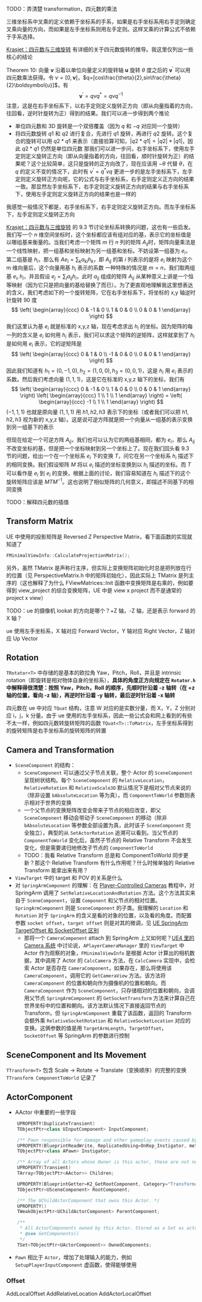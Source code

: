 TODO：弄清楚 transformation，四元数的乘法

三维坐标系中叉乘的定义依赖于坐标系的手系，如果是右手坐标系用右手定则确定叉乘向量的方向，而如果是左手坐标系则用左手定则。这样叉乘的计算公式不依赖于手系选择。

[Krasjet：四元数与三维旋转](https://krasjet.github.io/quaternion/quaternion.pdf) 有详细的关于四元数旋转的推导。我这里仅列出一些核心的结论

Theorem 10: 向量 $\boldsymbol{v}$ 沿着以单位向量定义的旋转轴 $\boldsymbol{u}$ 旋转 $\theta$ 度之后的 $\boldsymbol{v}^\prime$ 可以用四元数乘法获得。令 $v = [0, \boldsymbol{v}]$，$q=[cos\frac{\theta}{2},sin\frac{\theta}{2}\boldsymbol{u}]$，有 $$
\boldsymbol{v}^\prime = qvq^* = qvq^{-1}
$$注意，这是在右手坐标系下，以右手定则定义旋转正方向（即从向量指着的方向，往回看，逆时针旋转为正）得到的结果。我们可以进一步得到两个推论
* 单位四元数和 3D 旋转是一个双倍覆盖（因为 $q$ 和 $-q$ 对应同一个旋转）
* 将四元数旋转 $q1$ 和 $q2$ 进行复合，先进行 $q1$ 旋转，再进行 $q2$ 旋转。这个复合的旋转可以用 $q2*q1$ 来表示（直接验算可知，$|q2*q1| = |q2|*|q1|$，因此 $q2*q1$ 仍然是单位四元数
那我们可以进一步问，右手坐标系下，使用左手定则定义旋转正方向（即从向量指着的方向，往回看，顺时针旋转为正）的结果呢？这个比较简单，这只是旋转的正方向改了，现在应该用 $-\theta$ 代替 $\theta$，在 $q$ 的定义不变的情况下，此时有 $v^\prime = q^*vq$
更进一步的是左手坐标系下，左手定则定义旋转正方向呢，它的公式与右手坐标系，右手定则定义正方向的结果一致。那显然左手坐标系下，右手定则定义旋转正方向的结果与右手坐标系下，使用左手定则定义旋转正方向的结果也是一样的

我感觉一般情况下都是，右手坐标系下，右手定则定义旋转正方向。而左手坐标系下，左手定则定义旋转正方向

[Krasjet：四元数与三维旋转](https://krasjet.github.io/quaternion/quaternion.pdf) 的 9.3 节讨论坐标系转换的问题，这也有一些启发。我们写一个 $n$ 维空间坐标时，这个坐标都应该有组对应的基，表示它的坐标值是以哪组基来衡量的。当我们考虑一个矩阵 $m$ 行 $n$ 列的矩阵 $A_{ij}$时，矩阵向量乘法是一个线性映射，把一组基和坐标映射为另一组基和坐标。不妨设第一组基为 $e_i$，第二组基是 $h_i$，那么有 $Ae_i=\sum_k a_{ki}h_k$，即 $A_{ij}$ 的第 $i$ 列表示的是将 $e_i$ 映射为这个 m 维向量后，这个向量用基 $h_i$ 表示的系数
一种特殊的情况是 $m=n$，我们取两组基 $e_i,h_i$，并且假设 $e_j=\sum_i a_{ij}h_i$，此时 $a_{ij}$ 组成的矩阵 $A_{ij}$ 从某种意义上讲是一个恒等映射（因为它只是把向量的基给替换了而已）。为了更直观地理解我这里想表达的含义，我们考虑如下的一个旋转矩阵，它在右手坐标系下，将坐标的 x,y 轴逆时针旋转 90 度 $$
\left(
\begin{array}{ccc} 0 & -1 & 0
\\ 1 & 0 & 0
\\ 0 & 0 & 1
\end{array} 
\right)
$$我们这里认为基 $e_i$ 就是标准的 x,y,z 轴，现在考虑求出 $h_i$ 的坐标。因为矩阵的每一列的含义是 $e_i$ 如何用 $h_i$ 表示，我们可以求这个矩阵的逆矩阵，这样就拿到了 $h_i$ 是如何用 $e_i$ 表示，它的逆矩阵是 $$
\left(
\begin{array}{ccc} 0 & 1 & 0
\\ -1 & 0 & 0
\\ 0 & 0 & 1
\end{array} 
\right)
$$因此我们知道有 $h_1=(0,-1,0),h_2=(1,0,0),h_3=(0,0,1)$，这是 $h_i$ 用 $e_i$ 表示的系数。然后我们考虑向量 $(1,1,1)$，这是它在标准的 x,y,z 轴下的坐标，我们有 $$
\left(
\begin{array}{ccc} 0 & -1 & 0
\\ 1 & 0 & 0
\\ 0 & 0 & 1
\end{array} 
\right)
\left(
\begin{array}{ccc} 1 \\ 1 \\ 1
\end{array}
\right) =
\left( \begin{array}{ccc} -1 \\ 1 \\ 1
\end{array} \right)
$$$(-1,1,1)$ 也就是原向量 $(1,1,1)$ 用 $h1,h2,h3$ 表示下的坐标（或者我们可以把 $h1,h2,h3$ 视为新的 x,y,z 轴）。这是说可逆方阵就是把一个向量从一组基的表示变换到另一组基下的表示

但现在给定一个可逆方阵 $A_{ij}$，我们也可以认为它的两组基相同，都为 $e_i$，那么 $A_{ij}$ 不改变坐标的基，但是把一个坐标映射到另一个坐标上了。现在我们回头看 9.3 节的问题，给出一个在一个坐标系 $e_i$ 下的变换 $T$，问它在另一个坐标系 $h_i$ 描述下的相同变换。我们假设矩阵 $M$ 将以 $e_i$ 描述的坐标变换到以 $h_i$ 描述的坐标。而 $T$ 可以看作是 $e_i$ 到 $e_i$ 的变换，根据上面的讨论，我们容易知道在 $h_i$ 描述下的这个旋转矩阵应该是 $MTM^{-1}$。这也说明了相似矩阵的几何意义，即描述不同基下的相同变换

TODO：解释四元数的插值

## Transform Matrix

UE 中使用的投影矩阵是 Reversed Z Perspective Matrix，看下面函数的实现就知道了

```c++
FMinimalViewInfo::CalculateProjectionMatrix();
```

另外，虽然 TMatrix 是声称行主序，但实际上变换矩阵初始化时总是把列放在行的位置（见 PerspectiveMatrix.h 中的矩阵初始化），因此实际上 TMatrix 是列主序的（这也解释了为什么 FViewMatrices::Init 函数中变换矩阵是右乘的，例如要得到 view_project 的综合变换矩阵，UE  中是 view x project 而不是通常的 project x view）

TODO：ue 的摄像机 lookat 的方向是哪个？+Z 轴，-Z 轴，还是表示 forward 的 X 轴？

ue 使用左手坐标系，X 轴对应 Forward Vector，Y 轴对应 Right Vector，Z 轴对应 Up Vector

## Rotation

`TRotator<T>` 中存储的是基本的欧拉角 Yaw，Pitch，Roll，并且是 intrinsic rotation（即旋转是相对物体自身的坐标系），**具体的角度正方向规定在 `Rotator.h` 中解释得很清楚：按照 Yaw，Pitch，Roll 的顺序，先顺时针沿着 -z 轴转（在 +z 轴的位置，看向 -z 轴），再逆时针沿着 -y 轴转，最后逆时针沿着 -x 轴转**

四元数在 ue 中对应 `TQuat` 结构，注意 W 对应的是实数分量，而 X，Y，Z 分别对应 i，j，k 分量。由于 ue 使用的左手坐标系，因此一些公式会和网上看到的有些不太一样，例如四元数转旋转矩阵的函数 `TQuat<T>::ToMatrix`，左手坐标系得到的旋转矩阵是右手坐标系的旋转矩阵的转置

## Camera and Transformation

* `SceneComponent` 的结构：
  * `SceneComponent` 可以通过父子节点关联，整个 Actor 的 `SceneComponent` 呈现树状结构。每个 `SceneComponent` 的 `RelativeLocation`，`RelativeRotation` 和 `RelativeScale3D` 默认情况下是相对父节点来说的（除非设置 `bAbsoluteLocation` 等为真），而 `ComponentToWorld` 参数则表示相对于世界的变换
  * 一个父节点的变换矩阵改变会带来子节点的相应改变，即父 `SceneComponent` 移动会带动子 `SceneComponent` 的移动（除非 `bAbsoluteLocation` 等参数全部设置为真，此时该子 `SceneComponent` 完全独立），典型的从 `SetActorRotation` 追溯可以看到。当父节点的  `ComponentToWorld` 变化后，虽然子节点的 Relative Transform 不会发生变化，但是需要递归地修改子节点的 `ComponentToWorld`
  * TODO：我看 Relative Transform 总是和 ComponentToWorld 同步更新？那这个 Relative Transform 有什么作用呢？什么时候单独的 Relative Transform 能拿出来有用？
* `ViewTarget` 中的 target 和 POV 的关系是什么
* 对 `SpringArmComponent` 的理解：在 [Player-Controlled Cameras](https://dev.epicgames.com/documentation/en-us/unreal-engine/quick-start-guide-to-player-controlled-cameras-in-unreal-engine-cpp) 教程中，对 SpringArm 调用了 `SetRelativeLocationAndRotation` 方法。这个方法其实来自于 `SceneComponent`，设置 `Component` 和父节点的相对位置。`SpringArmComponent` 则是 `SceneComponent` 的子类。我理解的 `Location` 和 `Rotation` 对于 `SpringArm` 的含义是看的对象的位置，以及看的角度。而配置参数 `socket offset`，`target offset` 则是对其的微调，见 [UE SpringArm TargetOffset 和 SocketOffset 区别](https://www.bilibili.com/read/cv14318016/)
  * 那将一个 `CameraComponent` attach 到 SpringArm 上又如何呢？[UE4 里的 Camera 系统](https://zhuanlan.zhihu.com/p/149176416) 中讨论说，`APlayerCameraManager` 里的 `ViewTarget` 中 Actor 作为观察的对象，`FMinimalViewInfo` 是根据 Actor 计算出的相机数据，其中调用了 Actor 的 `CalcCamera` 方法，在 `CalcCamera` 实现中，会检索 Actor 是否存在 `CameraComponent`，如果存在，那么将使用该 `CameraComponent`，调用它的 `GetCameraView` 方法。该方法将 `CameraComponent` 的位置和朝向作为摄像机的位置和朝向。而 `CameraComponent` 作为 `SceneComponent`，只存储相对的位置和朝向，会调用父节点 `SpringArmComponent` 的 `GetSocketTransform` 方法来计算自己在世界坐标中的位置和朝向。该方法默认情况下直接返回节点的 Transform，但 `SpringArmComponent` 重载了该函数，返回的 Transform 会额外乘 `RelativeSocketRotation` 和 `RelativeSocketLocation` 对应的变换。这俩参数的值是用 `TargetArmLength`，`TargetOffset`，`SocketOffset` 等 SpringArm 的参数进行控制
## SceneComponent and Its Movement
`TTransform<T>` 包含 Scale -> Rotate -> Translate（变换顺序）的完整的变换
`TTransform ComponentToWorld` 记录了

## ActorComponent

* AActor 中重要的一些字段

```c++
	UPROPERTY(DuplicateTransient)
	TObjectPtr<class UInputComponent> InputComponent;

	/** Pawn responsible for damage and other gameplay events caused by this actor. */
	UPROPERTY(BlueprintReadWrite, ReplicatedUsing=OnRep_Instigator, meta=(ExposeOnSpawn=true, AllowPrivateAccess=true), Category=Actor)
	TObjectPtr<class APawn> Instigator;

	/** Array of all Actors whose Owner is this actor, these are not necessarily spawned by UChildActorComponent */
	UPROPERTY(Transient)
	TArray<TObjectPtr<AActor>> Children;

	UPROPERTY(BlueprintGetter=K2_GetRootComponent, Category="Transformation")
	TObjectPtr<USceneComponent> RootComponent;

	/** The UChildActorComponent that owns this Actor. */
	UPROPERTY()
	TWeakObjectPtr<UChildActorComponent> ParentComponent;	

	/**
	 * All ActorComponents owned by this Actor. Stored as a Set as actors may have a large number of components
	 * @see GetComponents()
	 */
	TSet<TObjectPtr<UActorComponent>> OwnedComponents;
```

* `Pawn` 相比于 `Actor`，增加了处理输入的能力，例如 `SetupPlayerInputComponent` 虚函数，使得能够使用


### Offset

AddLocalOffset
AddRelativeLocation
AddActorLocalOffset